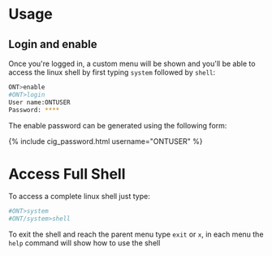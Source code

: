 # Usage
## Login and enable


Once you're logged in, a custom menu will be shown and you'll be able to access the linux shell by first typing `system` followed by `shell`:

```sh
ONT>enable
#ONT>login
User name:ONTUSER
Password: ****
```

The enable password can be generated using the following form:

{% include cig_password.html username="ONTUSER" %}

# Access Full Shell

To access a complete linux shell just type:
```sh
#ONT>system
#ONT/system>shell
```

To exit the shell and reach the parent menu type `exit` or `x`, in each menu the `help` command will show how to use the shell
